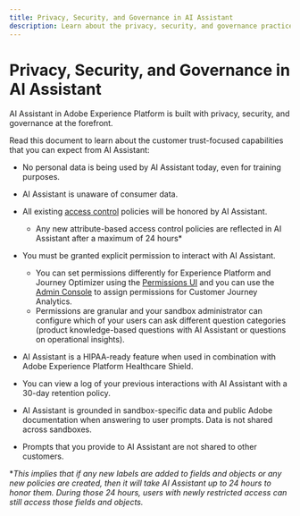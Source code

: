 ```yaml
---
title: Privacy, Security, and Governance in AI Assistant
description: Learn about the privacy, security, and governance practices for AI Assistant.
---
```

# Privacy, Security, and Governance in AI Assistant

AI Assistant in Adobe Experience Platform is built with privacy, security, and governance at the forefront.

Read this document to learn about the customer trust-focused capabilities that you can expect from AI Assistant:

* No personal data is being used by AI Assistant today, even for training purposes.
* AI Assistant is unaware of consumer data.
* All existing [access control](https://experienceleague.adobe.com/en/docs/experience-platform/access-control/home) policies will be honored by AI Assistant.

  * Any new attribute-based access control policies are reflected in AI Assistant after a maximum of 24 hours*

* You must be granted explicit permission to interact with AI Assistant.

  * You can set permissions differently for Experience Platform and Journey Optimizer using the [Permissions UI](https://experienceleague.adobe.com/en/docs/experience-platform/access-control/abac/permissions-ui/browse) and you can use the [Admin Console](https://experienceleague.adobe.com/en/docs/experience-platform/access-control/ui/browse) to assign permissions for Customer Journey Analytics.
  * Permissions are granular and your sandbox administrator can configure which of your users can ask different question categories (product knowledge-based questions with AI Assistant or questions on operational insights).

* AI Assistant is a HIPAA-ready feature when used in combination with Adobe Experience Platform Healthcare Shield.
* You can view a log of your previous interactions with AI Assistant with a 30-day retention policy.
* AI Assistant is grounded in sandbox-specific data and public Adobe documentation when answering to user prompts. Data is not shared across sandboxes.
* Prompts that you provide to AI Assistant are not shared to other customers.

**This implies that if any new labels are added to fields and objects or any new policies are created, then it will take AI Assistant up to 24 hours to honor them. During those 24 hours, users with newly restricted access can still access those fields and objects.*

